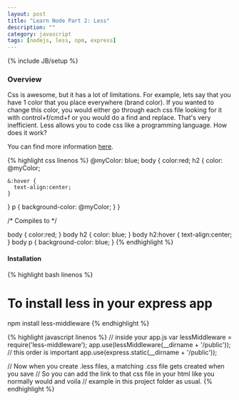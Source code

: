 ```yaml
---
layout: post
title: "Learn Node Part 2: Less"
description: ""
category: javascript
tags: [nodejs, less, npm, express]
---
```

{% include JB/setup %}

<!-- Overview -->
<h3>Overview</h3>

Css is awesome, but it has a lot of limitations. For example, lets say that you have 1 color that you place everywhere (brand color). If you wanted to change this color, you would either go through each css file looking for it with control+f/cmd+f or you would do a find and replace. That's very inefficient. Less allows you to code css like a programming language. How does it work?

You can find more information [here](https://github.com/GabrielGhe/NodePractice/tree/master/Server9Less).

<!-- Code _______________________________________-->
{% highlight css linenos %}
@myColor: blue;
body {
  color:red;
  h2 {
    color: @myColor;
    
    &:hover {
      text-align:center;
    }
  }
  p {
    background-color: @myColor;
  }
}

/* Compiles to */

body {
  color:red;
}
body h2 {
  color: blue;
}
body h2:hover {
  text-align:center;
}
body p {
  background-color: blue;
}
{% endhighlight %}
<!-- /Code ^^^^^^^^^^^^^^^^^^^^^^^^^^^^^^^^^^^^^^-->

<h4>Installation</h4>

<!-- Code _______________________________________-->
{% highlight bash linenos %}
# To install less in your express app
npm install less-middleware
{% endhighlight %}
<!-- /Code ^^^^^^^^^^^^^^^^^^^^^^^^^^^^^^^^^^^^^^-->

<!-- Code _______________________________________-->
{% highlight javascript linenos %}
// inside your app.js
var lessMiddleware = require('less-middleware');
app.use(lessMiddleware(__dirname + '/public'));
// this order is important
app.use(express.static(__dirname + '/public'));

// Now when you create .less files, a matching .css file gets created when you save
// So you can add the link to that css file in your html like you normally would and voila
// example in this project folder as usual.
{% endhighlight %}
<!-- /Code ^^^^^^^^^^^^^^^^^^^^^^^^^^^^^^^^^^^^^^-->